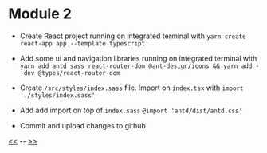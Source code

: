 # Module 2

- Create React project running on integrated terminal with `yarn create react-app app --template typescript`

- Add some ui and navigation libraries running on integrated terminal with `yarn add antd sass react-router-dom @ant-design/icons && yarn add --dev @types/react-router-dom`

- Create `/src/styles/index.sass` file. Import on `index.tsx` with `import './styles/index.sass'`

- Add add import on top of `index.sass` `@import 'antd/dist/antd.css'`

- Commit and upload changes to github


[<<](https://github.com/xtealer/react-101/blob/main/lessons/module-1.md) -- [>>](https://github.com/xtealer/react-101/blob/main/lessons/module-3.md)
